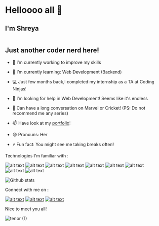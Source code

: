 # Helloooo all 👋

## I'm Shreya
<img src="https://camo.githubusercontent.com/fe39de570074fd9993aa0af0ed0da10ba459cb6b111e1e6b83e8d97bdb585be2/68747470733a2f2f6b6f6d617265762e636f6d2f67687076632f3f757365726e616d653d45727a61546974616e69612d32303031266c6162656c3d50524f46494c452b56495349544f525326636f6c6f723d626c7565267374796c653d666c61742d737175617265" alt="" data-canonical-src="https://komarev.com/ghpvc/?username=shreyakoley020102&amp;label=PROFILE+VISITORS&amp;color=blue&amp;style=flat-square" style="max-width:100%;">

## Just another coder nerd here!

- 🔭 I’m currently working to improve my skills
- 🌱 I’m currently learning: Web Development (Backend)
- :computer: Just few months back,I completed my internship as a TA at Coding Ninjas!
- 🤔 I’m looking for help in Web Development! Seems like it's endless
- 💬 Can have a long conversation on Marvel or Cricket! (PS: Do not recommend me any series)
- 📫 Have look at my [portfolio](https://shreyakoley020102.github.io/Know-Me/)!
- 😄 Pronouns: Her

- ⚡ Fun fact: You might see me taking breaks often!





Technologies I'm familiar with : 

<!-- display the social media buttons in your README -->

![alt text][8.1]
![alt text][9.1]
![alt text][10.1]
![alt text][11.1]
![alt text][12.1]
![alt text][14.1]
![alt text][16.1]
![alt text][18.1]
![alt text][22.1]


<!-- links to social media icons -->
<!-- no need to change these -->

<!-- icons with padding -->

[8.1]:  https://img.shields.io/badge/Python-3776AB?style=for-the-badge&logo=python&logoColor=white
[9.1]: https://img.shields.io/badge/HTML5-E34F26?style=for-the-badge&logo=html5&logoColor=white
[10.1]: https://img.shields.io/badge/CSS3-1572B6?style=for-the-badge&logo=css3&logoColor=white
[11.1]: https://img.shields.io/badge/JavaScript-F7DF1E?style=for-the-badge&logo=javascript&logoColor=black
[12.1]: https://img.shields.io/badge/C%2B%2B-00599C?style=for-the-badge&logo=c%2B%2B&logoColor=white
[14.1]: https://img.shields.io/badge/Kotlin-0095D5?&style=for-the-badge&logo=kotlin&logoColor=white
[16.1]: https://img.shields.io/badge/MySQL-00000F?style=for-the-badge&logo=mysql&logoColor=white
[18.1]: https://img.shields.io/badge/React-20232A?style=for-the-badge&logo=react&logoColor=61DAFB
[22.1]: https://img.shields.io/badge/Visual_Studio_2019-5C2D91?style=for-the-badge&logo=visual%20studio&logoColor=white


![Github stats](https://github-readme-stats.vercel.app/api?username=shreyakoley020102)


Connect with me on : 
<!-- display the social media buttons in your README -->

[![alt text][1.1]][1]
[![alt text][5.1]][5]
[![alt text][7.1]][7]

<!-- links to social media icons -->
<!-- no need to change these -->

<!-- icons with padding -->

[1.1]:  https://img.shields.io/badge/LinkedIn-0077B5?style=for-the-badge&logo=linkedin&logoColor=white
[5.1]: https://img.shields.io/badge/Facebook-1877F2?style=for-the-badge&logo=facebook&logoColor=white
[7.1]: https://img.shields.io/badge/-Hackerrank-2EC866?style=for-the-badge&logo=HackerRank&logoColor=white
<!-- links to your social media accounts -->
<!-- update these accordingly -->

[1]: https://www.linkedin.com/in/shreya-koley-5b97a61b1/
[5]: https://www.facebook.com/shreya.koley.7161
[7]: https://www.hackerrank.com/shreyakoley0201?hr_r=1 



Nice to meet you all! 

![tenor (1)](https://media.giphy.com/media/RbDKaczqWovIugyJmW/giphy.gif)

